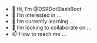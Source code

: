 - 👋 Hi, I’m @DSRDotSlashRoot
- 👀 I’m interested in ...
- 🌱 I’m currently learning ...
- 💞️ I’m looking to collaborate on ...
- 📫 How to reach me ...

<!---
DSRDotSlashRoot/DSRDotSlashRoot is a ✨ special ✨ repository because its `README.md` (this file) appears on your GitHub profile.
You can click the Preview link to take a look at your changes.
--->
